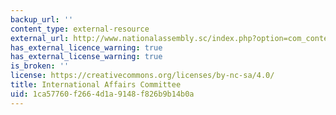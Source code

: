 ```yaml
---
backup_url: ''
content_type: external-resource
external_url: http://www.nationalassembly.sc/index.php?option=com_content&view=article&id=361:international-affairs-committee-iac&catid=71:committees-of-the-national-assembly&Itemid=2
has_external_licence_warning: true
has_external_license_warning: true
is_broken: ''
license: https://creativecommons.org/licenses/by-nc-sa/4.0/
title: International Affairs Committee
uid: 1ca57760-f266-4d1a-9148-f826b9b14b0a
---
```

